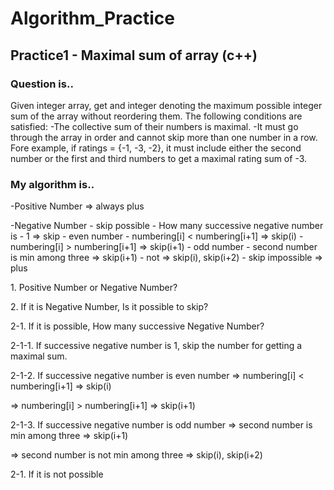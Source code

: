 # Algorithm_Practice

<h2> Practice1 - Maximal sum of array (c++) </h2>

<h3> Question is.. </h3>

Given integer array, get and integer denoting the maximum possible integer sum of the array without reordering them.
The following conditions are satisfied:
-The collective sum of their numbers is maximal.
-It must go through the array in order and cannot skip more than one number in a row. Fore example, if ratings = {-1, -3, -2}, it must include either the second number or the first and third numbers to get a maximal rating sum of -3.

<h3> My algorithm is.. </h3>

-Positive Number => always plus

-Negative Number - skip possible - How many successive negative number is - 1 => skip
                                                                          - even number - numbering[i] < numbering[i+1] => skip(i)
                                                                                        - numbering[i] > numbering[i+1] => skip(i+1)
                                                                          - odd number - second number is min among three => skip(i+1)
                                                                                       - not => skip(i), skip(i+2)
                 - skip impossible => plus

<p>1. Positive Number or Negative Number?</p>
<p>2. If it is Negative Number, Is it possible to skip?</p>
<p>2-1. If it is possible, How many successive Negative Number?</p>
<p>2-1-1. If successive negative number is 1, skip the number for getting a maximal sum.</p>
<p>2-1-2. If successive negative number is even number => numbering[i] < numbering[i+1] => skip(i)</p>
<p>                                                => numbering[i] > numbering[i+1] => skip(i+1)</p>
<p>2-1-3. If successive negative number is odd number => second number is min among three => skip(i+1)</p>
<p>                                               => second number is not min among three => skip(i), skip(i+2)</p>
<p>2-1. If it is not possible</p>

